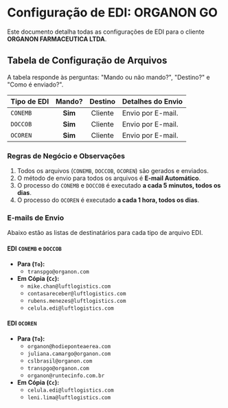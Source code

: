 # Configuração de EDI: ORGANON GO

Este documento detalha todas as configurações de EDI para o cliente **ORGANON FARMACEUTICA LTDA**.

## Tabela de Configuração de Arquivos

A tabela responde às perguntas: "Mando ou não mando?", "Destino?" e "Como é enviado?".

| Tipo de EDI | Mando? | Destino | Detalhes do Envio |
| :---------- | :----: | :-------: | :--------------------------------------------------- |
| `CONEMB`    | **Sim**| Cliente   | Envio por E-mail.|
| `DOCCOB`    | **Sim**| Cliente   | Envio por E-mail.|
| `OCOREN`    | **Sim**| Cliente   | Envio por E-mail.|

### Regras de Negócio e Observações
1.  Todos os arquivos (`CONEMB`, `DOCCOB`, `OCOREN`) são gerados e enviados.
2.  O método de envio para todos os arquivos é **E-mail Automático**.
3.  O processo do `CONEMB` e `DOCCOB` é executado **a cada 5 minutos, todos os dias**.
4.  O processo do `OCOREN` é executado **a cada 1 hora, todos os dias**.

### E-mails de Envio
<div id="emails-de-envio"></div>

Abaixo estão as listas de destinatários para cada tipo de arquivo EDI.

#### **EDI `CONEMB` e `DOCCOB`**
* **Para (`To`):**
    * `transpgo@organon.com`
* **Em Cópia (`Cc`):**
    * `mike.chan@luftlogistics.com`
    * `contasareceber@luftlogistics.com`
    * `rubens.menezes@luftlogistics.com`
    * `celula.edi@luftlogistics.com`

#### **EDI `OCOREN`**
* **Para (`To`):**
    * `organon@hodieponteaerea.com`
    * `juliana.camargo@organon.com`
    * `cslbrasil@organon.com`
    * `transpgo@organon.com`
    * `organon@runtecinfo.com.br`
* **Em Cópia (`Cc`):**
    * `celula.edi@luftlogistics.com`
    * `leni.lima@luftlogistics.com`